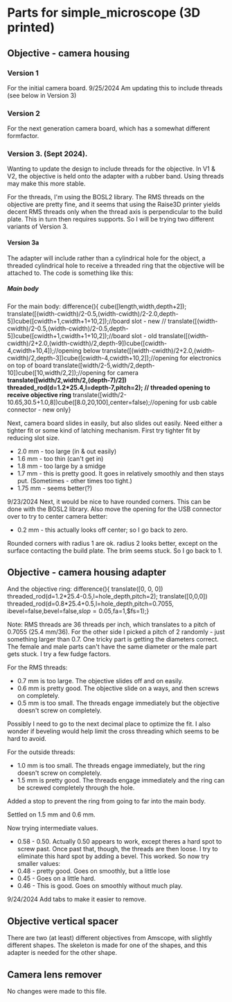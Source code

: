 # Parts for simple_microscope (3D printed)
## Objective - camera housing
### Version 1
For the initial camera board.
9/25/2024
Am updating this to include threads (see below in Version 3)

### Version 2
For the next generation camera board, which has a somewhat different formfactor.

### Version 3. (Sept 2024). 
Wanting to update the design to include threads for the objective. In V1 & V2, the objective is held onto the adapter with a rubber band. Using threads may make this more stable.

For the threads, I'm using the BOSL2 library. The RMS threads on the objective are pretty fine, and it seems that using the Raise3D printer yields decent RMS threads only when the thread axis is perpendicular to the build plate. This in turn then requires supports. So I will be trying two different variants of Version 3.

#### Version 3a
The adapter will include rather than a cylindrical hole for the object, a threaded cylindrical hole to receive a threaded ring that the objective will be attached to. The code is something like this:

##### Main body
For the main body:
difference(){
    cube([length,width,depth+2]);
    translate([(width-cwidth)/2-0.5,(width-cwidth)/2-2.0,depth-5])cube([cwidth+1,cwidth+1+10,2]);//board slot - new
//    translate([(width-cwidth)/2-0.5,(width-cwidth)/2-0.5,depth-5])cube([cwidth+1,cwidth+1+10,2]);//board slot - old
    translate([(width-cwidth)/2+2.0,(width-cwidth)/2,depth-9])cube([cwidth-4,cwidth+10,4]);//opening below
    translate([(width-cwidth)/2+2.0,(width-cwidth)/2,depth-3])cube([cwidth-4,cwidth+10,2]);//opening for electronics on top of board
    translate([width/2-5,width/2,depth-10])cube([10,width/2,2]);//opening for camera   
    **translate([width/2,width/2,(depth-7)/2]) threaded_rod(d=1.2*25.4,l=depth-7,pitch=2); // threaded opening to receive objective ring**
    translate([width/2-10.65,30.5+1.0,8])cube([8.0,20,100],center=false);//opening for usb cable connector - new only}

Next, camera board slides in easily, but also slides out easily. Need either a tighter fit or some kind of latching mechanism. First try tighter fit by reducing slot size.
- 2.0 mm - too large (in & out easily)
- 1.6 mm - too thin (can't get in)
- 1.8 mm - too large by a smidge
- 1.7 mm - this is pretty good. It goes in relatively smoothly and then stays put. (Sometimes - other times too tight.)
- 1.75 mm - seems better(?) 

9/23/2024
Next, it would be nice to have rounded corners. This can be done with the BOSL2 library.
Also move the opening for the USB connector over to try to center camera better:
- 0.2 mm - this actually looks off center; so I go back to zero.

Rounded corners with radius 1 are ok. radius 2 looks better, except on the surface contacting the build plate. The brim seems stuck. So I go back to 1.

## Objective - camera housing adapter
And the objective ring:
difference(){
    translate([0, 0, 0]) threaded_rod(d=1.2\*25.4-0.5,l=hole_depth,pitch=2);
    translate([0,0,0]) threaded_rod(d=0.8*25.4+0.5,l=hole_depth,pitch=0.7055,
        ibevel=false,bevel=false,$slop=0.05,$fa=1,$fs=1);}

Note: RMS threads are 36 threads per inch, which translates to a pitch of 0.7055 (25.4 mm/36). For the other side I picked a pitch of 2 randomly - just something larger than 0.7. 
One tricky part is getting the diameters correct. The female and male parts can't have the same diameter or the male part gets stuck. I try a few fudge factors. 

For the RMS threads:
- 0.7 mm is too large. The objective slides off and on easily.
- 0.6 mm is pretty good. The objective slide on a ways, and then screws on completely.
- 0.5 mm is too small. The threads engage immediately but the objective doesn't screw on completely.

Possibly I need to go to the next decimal place to optimize the fit. I also wonder if beveling would help limit the cross threading which seems to be hard to avoid.

For the outside threads:
- 1.0 mm is too small. The threads engage immediately, but the ring doesn't screw on completely.
- 1.5 mm is pretty good. The threads engage immediately and the ring can be screwed completely through the hole.

Added a stop to prevent the ring from going to far into the main body.

Settled on 1.5 mm and 0.6 mm.

Now trying intermediate values.
- 0.58 - 0.50. Actually 0.50 appears to work, except theres a hard spot to screw past. Once past that, though, the threads are then loose. I try to eliminate this hard spot by adding a bevel. This worked. So now try smaller values:
- 0.48 - pretty good. Goes on smoothly, but a little lose 
- 0.45 - Goes on a little hard.
- 0.46 - This is good. Goes on smoothly without much play.

9/24/2024
Add tabs to make it easier to remove.

## Objective vertical spacer
There are two (at least) different objectives from Amscope, with slightly different shapes. The skeleton is made for one of the
shapes, and this adapter is needed for the other shape.

## Camera lens remover
No changes were made to this file.

